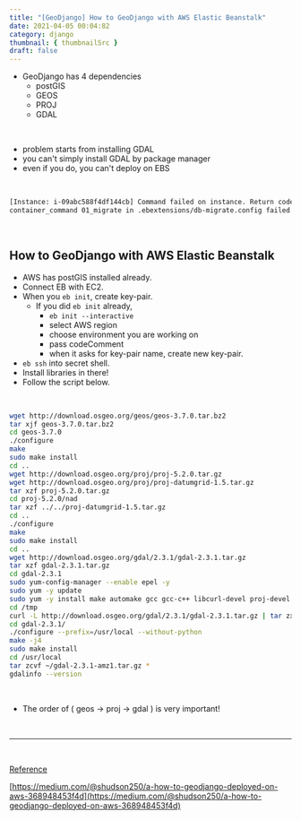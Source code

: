 ```yaml
---
title: "[GeoDjango] How to GeoDjango with AWS Elastic Beanstalk"
date: 2021-04-05 00:04:82
category: django
thumbnail: { thumbnailSrc }
draft: false
---
```


- GeoDjango has 4 dependencies
    - postGIS
    - GEOS
    - PROJ
    - GDAL

<br>

- problem starts from installing GDAL
- you can't simply install GDAL by package manager
- even if you do, you can't deploy on EBS

<br>

```bash
[Instance: i-09abc588f4df144cb] Command failed on instance. Return code: 1 Output: (TRUNCATED)...jango.core.exceptions.ImproperlyConfigured: Could not find the GDAL library (tried "gdal", "GDAL", "gdal2.2.0", "gdal2.1.0", "gdal2.0.0", "gdal1.11.0", "gdal1.10.0", "gdal1.9.0"). Is GDAL installed? If it is, try setting GDAL_LIBRARY_PATH in your settings. 
container_command 01_migrate in .ebextensions/db-migrate.config failed. For more detail, check /var/log/eb-activity.log using console or EB CLI.
```
<br>

## How to GeoDjango with AWS Elastic Beanstalk

- AWS has postGIS installed already.
- Connect EB with EC2.
- When you `eb init`, create key-pair.
    - If you did `eb init` already,
        - `eb init --interactive`
        - select AWS region
        - choose environment you are working on
        - pass codeComment
        - when it asks for key-pair name, create new key-pair.
- `eb ssh` into secret shell.
- Install libraries in there!
- Follow the script below.

<br>


```bash
wget http://download.osgeo.org/geos/geos-3.7.0.tar.bz2
tar xjf geos-3.7.0.tar.bz2
cd geos-3.7.0
./configure
make
sudo make install
cd ..
wget http://download.osgeo.org/proj/proj-5.2.0.tar.gz
wget http://download.osgeo.org/proj/proj-datumgrid-1.5.tar.gz
tar xzf proj-5.2.0.tar.gz
cd proj-5.2.0/nad
tar xzf ../../proj-datumgrid-1.5.tar.gz
cd ..
./configure
make
sudo make install
cd ..
wget http://download.osgeo.org/gdal/2.3.1/gdal-2.3.1.tar.gz
tar xzf gdal-2.3.1.tar.gz
cd gdal-2.3.1
sudo yum-config-manager --enable epel -y
sudo yum -y update
sudo yum -y install make automake gcc gcc-c++ libcurl-devel proj-devel geos-devel autoconf automake gdal
cd /tmp
curl -L http://download.osgeo.org/gdal/2.3.1/gdal-2.3.1.tar.gz | tar zxf -
cd gdal-2.3.1/
./configure --prefix=/usr/local --without-python
make -j4
sudo make install
cd /usr/local
tar zcvf ~/gdal-2.3.1-amz1.tar.gz *
gdalinfo --version
```

<br>

- The order of ( geos → proj → gdal ) is very important!

<br>

---

<br>

<U>Reference</U>


[https://medium.com/@shudson250/a-how-to-geodjango-deployed-on-aws-368948453f4d](https://medium.com/@shudson250/a-how-to-geodjango-deployed-on-aws-368948453f4d)